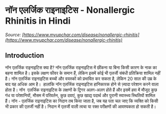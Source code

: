 # नॉन एलर्जिक राइनाइटिस - Nonallergic Rhinitis in Hindi
_Source: [https://www.myupchar.com/disease/nonallergic-rhinitis](https://www.myupchar.com/disease/nonallergic-rhinitis)_

## Introduction
नॉन एलर्जिक राइनाइटिस क्या है?
नॉन एलर्जिक राइनाइटिस में छींकना या बिना किसी कारण के नाक का बहना शामिल है। इसके लक्षण फीवर के समान हैं, लेकिन इसमें कोई भी एलर्जी संबंधी प्रतिक्रिया शामिल नहीं है। नॉन एलर्जिक राइनाइटिस बच्चों और वयस्कों को प्रभावित कर सकता है, लेकिन 20 साल की उम्र के बाद यह अधिक आम है। 
हालांकि नॉन एलर्जिक राइनाइटिस हानिकारक होने से ज़्यादा परेशान करने वाला होता है। नॉन  एलर्जिक राइनाइटिस के लक्षणों के ट्रिगर अलग-अलग होते हैं और इसमें हवा में मौजूद कुछ गंध या परेशानियों, मौसम में परिवर्तन, कुछ दवाएं, कुछ खाद्य पदार्थ और पुरानी स्वास्थ्य स्थितियों शामिल हैं। नॉन - एलर्जिक राइनाइटिस का निदान तब किया जाता है, जब यह पता चल जाए कि व्यक्ति को किसी भी प्रकार की एलर्जी नहीं है। निदान में एलर्जी वाली त्वचा या रक्त परीक्षणों की आवश्यकता हो सकती है।

